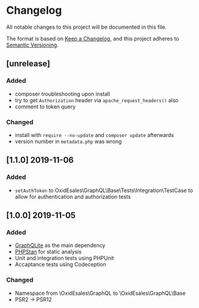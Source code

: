 # Changelog
All notable changes to this project will be documented in this file.

The format is based on [Keep a Changelog](https://keepachangelog.com/en/1.0.0/),
and this project adheres to [Semantic Versioning](https://semver.org/spec/v2.0.0.html).

## [unrelease]

### Added
- composer troubleshooting upon install
- try to get `Authorization` header via `apache_request_headers()` also
- comment to token query

### Changed
- install with `require --no-update` and `composer update` afterwards
- version number in `metadata.php` was wrong

## [1.1.0] 2019-11-06

### Added
- `setAuthToken` to OxidEsales\GraphQL\Base\Tests\Integration\TestCase to allow for
  authentication and authorization tests

## [1.0.0] 2019-11-05

### Added
- [GraphQLite](https://github.com/thecodingmachine/graphqlite) as the main dependency
- [PHPStan](https://github.com/phpstan/phpstan) for static analysis
- Unit and integration tests using PHPUnit
- Accaptance tests using Codeception

### Changed
- Namespace from \OxidEsales\GraphQL to \OxidEsales\GraphQL\Base
- PSR2 -> PSR12
